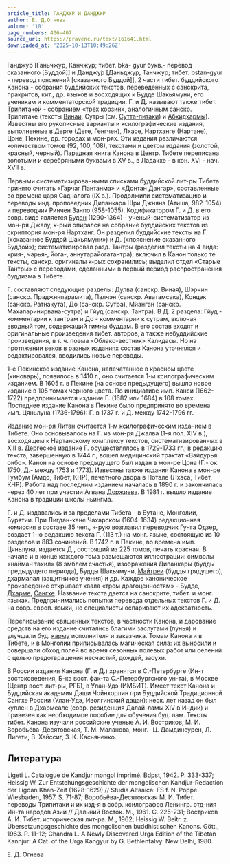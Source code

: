 ```yaml
---
article_title: ГАНДЖУР И ДАНДЖУР
author: Е. Д.Огнева
volume: '10'
page_numbers: 406-407
source_url: https://pravenc.ru/text/161641.html
downloaded_at: '2025-10-13T10:49:26Z'
---
```


Ганджу́р [Ганьчжур, Канчжур; тибет. bka- gyur букв.- перевод сказанного [Буддой]] и Данджу́р [Даньджур, Танчжур; тибет. bstan-gyur - перевод пояснений [сказанного Буддой]], 2 части тибет. буддийского Канона - собрания буддийских текстов, переведенных с санскрита, пракритов, кит., др. языков и восходящих к Будде Шакьямуни, его ученикам и комментаторской традиции. Г. и Д. называют также тибет. [Трипитакой](https://pravenc.ru/text/Трипитакой.html) - собранием «трех корзин», аналогичным санскр. Трипитаке (тексты [Винаи](https://pravenc.ru/text/Винаи.html), Сутры (см. [Cутта-питаки](https://pravenc.ru/text/Cутта-питаки.html)) и [Абхидхармы](https://pravenc.ru/text/Абхидхармы.html)). Известны его рукописные варианты и ксилографические издания, выполненные в Дерге (Деге, Генгчен), Лхасе, Нартханге (Нартане), Цоне, Пекине, др. городах и мон-рях. Эти издания различаются количеством томов (92, 100, 108), текстами и цветом издания (золотой, красный, черный). Парадная книга Канона в Центр. Тибете переписана золотыми и серебряными буквами в XV в., в Ладакхе - в кон. XVI - нач. XVII в.

Первыми систематизированными списками буддийской лит-ры Тибета принято считать «Гарчаг Пантанма» и «Донтан Дангар», составленные во времена царя Садналэга (IX в.). Продолжили систематизацию и переводы инд. проповедник Дипанкара Шри Джняна (Атиша, 982-1054) и переводчик Ринчен Занпо (958-1055). Кодификатором Г. и Д. в его совр. виде является [Будон](https://pravenc.ru/text/Будон.html) (1290-1364) - ученый-систематизатор из мон-ря Джалу, к-рый опирался на собрание буддийских текстов из скриптория мон-ря Нартханг. Он разделил буддийские тексты на Г. («сказанное Буддой Шакьямуни») и Д. («пояснение сказанного Буддой»); систематизировал разд. Тантры (разделил тексты на 4 вида: крия-, чарья-, йога-, аннутарайогатантра); включил в Канон только те тексты, санскр. оригиналы к-рых сохранились; выделил отдел «Старые Тантры» с переводами, сделанными в первый период распространения буддизма в Тибете.

Г. составляют следующие разделы: Дулва (санскр. Виная), Шэрчин (санскр. Праджняпарамита), Палчэн (санскр. Аватамсака), Концэк (санскр. Ратнакута), До (санскр. Сутра), Мйанган (санскр. Махапаринирвана-сутра) и Гйуд (санскр. Тантра). В Д. 2 раздела: Гйуд - комментарии к тантрам и До - комментарии к сутрам, включая вводный том, содержащий гимны буддам. В его состав входят и оригинальные произведения тибет. авторов, а также небуддийские произведения, в т. ч. поэма «Облако-вестник» Калидасы. Но на протяжении веков в разных изданиях состав Канона уточнялся и редактировался, вводились новые переводы.

1-е Пекинское издание Канона, напечатанное в красном цвете (киноварь), появилось в 1410 г., оно считается 1-м ксилографическим изданием. В 1605 г. в Пекине (на основе предыдущего) вышло новое издание в 105 томах черного цвета. По инициативе имп. Канси (1662-1722) предпринимается издание Г. (1682 или 1684) в 108 томах. Последнее издание Канона в Пекине было предпринято во времена имп. Цяньлуна (1736-1796): Г. в 1737 г. и Д. между 1742-1796 гг.

Издание мон-ря Литан считается 1-м ксилографическим изданием в Тибете. Оно основывалось на Г. из мон-ря Джалва (1-я пол. XIV в.), восходящем к Нартанскому комплексу текстов, систематизированных в XIII в. Дергеское издание Г. осуществлялось в 1729-1733 гг.; в редакцию текста, завершенную в 1744 г., вошел медицинский трактат «Вайдурья онбо». Канон на основе предыдущего был издан в мон-ре Цона (Г.- ок. 1750, Д.- между 1753 и 1773). Известны также издания Канона в мон-ре Гумбум (Амдо, Тибет, КНР), печатного двора в Потале (Лхаса, Тибет, КНР). Работа над последним изданием началась в 1890 г. и закончилась через 40 лет при участии Агвана [Доржиева](https://pravenc.ru/text/Доржиева.html). В 1981 г. вышло издание Канона в традиции школы ньингма.

Г. и Д. издавались и за пределами Тибета - в Бутане, Монголии, Бурятии. При Лигдан-хане Чахарском (1604-1634) редакционная комиссия в составе 35 чел., к-рую возглавил переводчик Гунга Одзер, создает 1-ю редакцию текста Г. (113 т.) на монг. языке, состоящую из 10 разделов и 883 сочинений. В 1742 г. в Пекине, во времена имп. Цяньлуна, издается Д., состоящий из 225 томов, печать красная. В начале и в конце каждого тома размещаются иллюстрации: символы «найман тахил» (8 эмблем счастья), изображения Дипанкары (будды предыдущего периода), Будды Шакьямуни, [Майтреи](https://pravenc.ru/text/Майтрея.html) (будды грядущего), дхармапал (защитников учения) и др. Каждое каноническое произведение открывает хвала «трем драгоценностям» - Будде, [Дхарме](https://pravenc.ru/text/Дхарме.html), [Сангхе](https://pravenc.ru/text/Сангхе.html). Название текста дается на санскрите, тибет. и монг. языках. Предпринимались попытки перевода отдельных текстов Г. и Д. на совр. европ. языки, но специалисты оспаривают их адекватность.

Переписывание священных текстов, в частности Канона, и дарование средств на его издание считались благими заслугами (пунья) и улучшали буд. [карму](https://pravenc.ru/text/карму.html) исполнителя и заказчика. Томам Канона и в Тибете, и в Монголии приписывалась магическая сила: их выносили и совершали обход полей во время сезонных полевых работ или селений с целью предотвращения несчастий, дождей, засухи.

В России издания Канона (Г. и Д.) хранятся в С.-Петербурге (Ин-т востоковедения, Б-ка вост. фак-та С.-Петербургского ун-та), в Москве (Центр вост. лит-ры, РГБ), в Улан-Удэ (ИМБИТ). Имеет текст Канона и Буддийская академия Даши Чойнхорлин при Буддийской Традиционной Сангхе России (Улан-Удэ, Иволгинский дацан): неск. лет назад он был куплен в Дхармсале (совр. резиденция Далай-ламы XIV в Индии) и привезен как необходимое пособие для обучения буд. лам. Тексты тибет. Канона изучали российские ученые А. И. Востриков, М. И. Воробьёва-Десятовская, Т. М. Маланова, монг.- Ц. Дамдинсурен, Л. Лигети, В. Хайссиг, З. К. Касьяненко.

## Литература

Ligeti L. Catalogue de Kandjur mongol imprimé. Bdpst, 1942. P. 333-337; Heissig W. Zur Entstehungsgeschichte der mongolischen Kandjur-Redaction der Ligdan Khan-Zeit (1628-1629) // Studia Altaaica: FS f. N. Poppe. Wiesbaden, 1957. S. 71-87; Воробьёва-Десятовская М. И. Тибет. переводы Трипитаки и их изд-я в собр. ксилографов Ленингр. отд-ния Ин-та народов Азии // Дальний Восток. М., 1961. С. 225-231; Востриков А. И. Тибет. историческая лит-ра. М., 1962; Heissig W. Beitr. z. Übersetzungsgeschichte des mongolischen buddhistischen Kanons. Gött., 1963. P. 11-12; Chandra L. A Newly Discovered Urga Edition of the Tibetan Kannjur: A Cat. of the Urga Kangyur by G. Bethlenfalvy. New Delhi, 1980.

Е. Д.  Огнева
